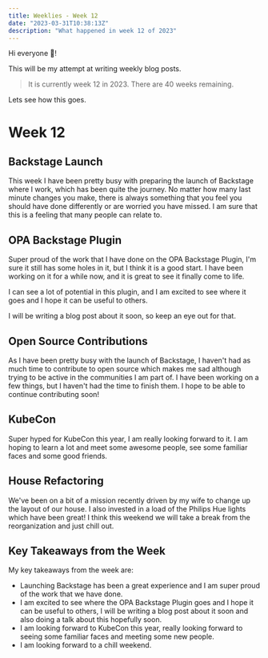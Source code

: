 ```yaml
---
title: Weeklies - Week 12
date: "2023-03-31T10:38:13Z"
description: "What happened in week 12 of 2023"
---
```


Hi everyone 👋!

This will be my attempt at writing weekly blog posts.

> It is currently week 12 in 2023. There are 40 weeks remaining.

Lets see how this goes.

# Week 12

## Backstage Launch

This week I have been pretty busy with preparing the launch of Backstage where I work, which has been quite the journey. No matter how many last minute changes you make, there is always something that you feel you should have done differently or are worried you have missed. I am sure that this is a feeling that many people can relate to.

## OPA Backstage Plugin

Super proud of the work that I have done on the OPA Backstage Plugin, I'm sure it still has some holes in it, but I think it is a good start. I have been working on it for a while now, and it is great to see it finally come to life.

I can see a lot of potential in this plugin, and I am excited to see where it goes and I hope it can be useful to others.

I will be writing a blog post about it soon, so keep an eye out for that.

## Open Source Contributions

As I have been pretty busy with the launch of Backstage, I haven't had as much time to contribute to open source which makes me sad although trying to be active in the communities I am part of. I have been working on a few things, but I haven't had the time to finish them. I hope to be able to continue contributing soon!

## KubeCon

Super hyped for KubeCon this year, I am really looking forward to it. I am hoping to learn a lot and meet some awesome people, see some familiar faces and some good friends.

## House Refactoring

We've been on a bit of a mission recently driven by my wife to change up the layout of our house. I also invested in a load of the Philips Hue lights which have been great! I think this weekend we will take a break from the reorganization and just chill out.

## Key Takeaways from the Week

My key takeaways from the week are:

- Launching Backstage has been a great experience and I am super proud of the work that we have done.
- I am excited to see where the OPA Backstage Plugin goes and I hope it can be useful to others, I will be writing a blog post about it soon and also doing a talk about this hopefully soon.
- I am looking forward to KubeCon this year, really looking forward to seeing some familiar faces and meeting some new people.
- I am looking forward to a chill weekend.


